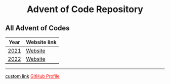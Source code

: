 # <center>Advent of Code Repository

## All Advent of Codes
| Year               | Website link                             |
|--------------------|------------------------------------------|
| [2021](./AOC_2021) | [Website](https://adventofcode.com/2021) |
| [2022](./AOC_2022) | [Website](https://adventofcode.com/2022) |

---

<a href="https://www.google.com/" style="color: black; text-decoration: underline;text-decoration-style: dotted;">custom link</a>
<a href="https://github.com/Gozrid" style="color:red">GitHub Profile</a>
